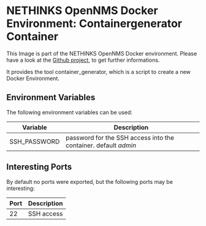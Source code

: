 # NETHINKS OpenNMS Docker Environment: Containergenerator Container

This Image is part of the NETHINKS OpenNMS Docker environment. Please have a look at the [Github project](https://github.com/NETHINKS/opennms-docker-env), to get further informations.

It provides the tool container_generator, which is a script to create a new Docker Environment.


## Environment Variables
The following environment variables can be used:

| Variable     | Description |
|--------------|-------------|
| SSH\_PASSWORD | password for the SSH access into the container. default *admin* |


## Interesting Ports
By default no ports were exported, but the following ports may be interesting:

| Port | Description          |
|------|--------------------- |
| 22   | SSH access           |

